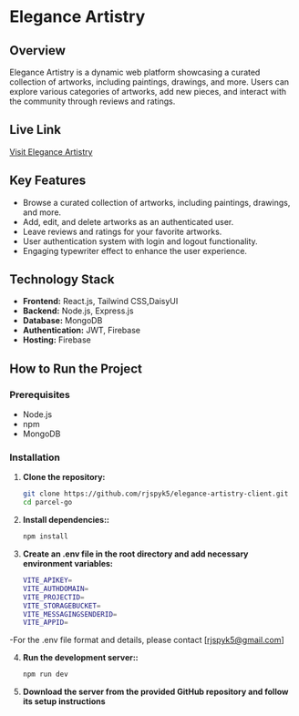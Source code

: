 # Elegance Artistry

## Overview

Elegance Artistry is a dynamic web platform showcasing a curated collection of artworks, including paintings, drawings, and more. Users can explore various categories of artworks, add new pieces, and interact with the community through reviews and ratings.

## Live Link

[Visit Elegance Artistry](https://elegance-artistry.web.app/)



## Key Features

- Browse a curated collection of artworks, including paintings, drawings, and more.
- Add, edit, and delete artworks as an authenticated user.
- Leave reviews and ratings for your favorite artworks.
- User authentication system with login and logout functionality.
- Engaging typewriter effect to enhance the user experience.


## Technology Stack

- **Frontend:** React.js, Tailwind CSS,DaisyUI
- **Backend:** Node.js, Express.js
- **Database:** MongoDB
- **Authentication:** JWT, Firebase
- **Hosting:** Firebase

## How to Run the Project

### Prerequisites

- Node.js 
- npm 
- MongoDB

### Installation

1. **Clone the repository:**

   ```bash
   git clone https://github.com/rjspyk5/elegance-artistry-client.git
   cd parcel-go

2. **Install dependencies::**

   ```bash
   npm install
   
3. **Create an .env file in the root directory and add necessary environment variables:**
   ```bash
   VITE_APIKEY=
   VITE_AUTHDOMAIN=
   VITE_PROJECTID=
   VITE_STORAGEBUCKET=
   VITE_MESSAGINGSENDERID=
   VITE_APPID=
-For the .env file format and details, please contact [rjspyk5@gmail.com]

4. **Run the development server::**
   ```bash
   npm run dev

   
5. **Download the server from the provided GitHub repository and follow its setup instructions**
